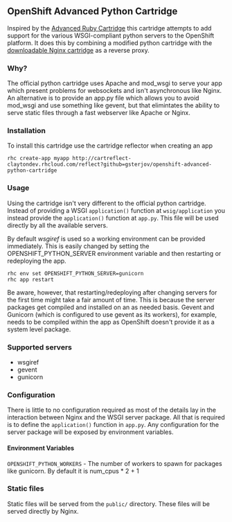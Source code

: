 ## OpenShift Advanced Python Cartridge

Inspired by the [Advanced Ruby Cartridge](https://github.com/openshift-cartridges/advanced-ruby-cartridge) this cartridge attempts to add support for the various WSGI-compliant python servers to the OpenShift platform.
It does this by combining a modified python cartridge with the [downloadable Nginx cartridge](https://github.com/gsterjov/openshift-nginx-cartridge) as a reverse proxy.


### Why?

The official python cartridge uses Apache and mod_wsgi to serve your app which present problems for websockets and isn't asynchronous like Nginx. An alternative is to provide an app.py file which allows you to avoid mod_wsgi and use something like gevent, but that elimintates the ability to serve static files through a fast webserver like Apache or Nginx.


### Installation

To install this cartridge use the cartridge reflector when creating an app

	rhc create-app myapp http://cartreflect-claytondev.rhcloud.com/reflect?github=gsterjov/openshift-advanced-python-cartridge


### Usage

Using the cartridge isn't very different to the official python cartridge. Instead of providing a WSGI <code>application()</code> function at <code>wsig/application</code> you instead provide the <code>application()</code> function at <code>app.py</code>. This file will be used directly by all the available servers.

By default *wsgiref* is used so a working environment can be provided immediately. This is easily changed by setting the OPENSHIFT_PYTHON_SERVER environment variable and then restarting or redeploying the app.

	rhc env set OPENSHIFT_PYTHON_SERVER=gunicorn
	rhc app restart

Be aware, however, that restarting/redeploying after changing servers for the first time might take a fair amount of time. This is because the server packages get compiled and installed on an as needed basis. Gevent and Gunicorn (which is configured to use gevent as its workers), for example, needs to be compiled within the app as OpenShift doesn't provide it as a system level package.


### Supported servers

 - wsgiref
 - gevent
 - gunicorn


### Configuration

There is little to no configuration required as most of the details lay in the interaction between Nginx and the WSGI server package. All that is required is to define the <code>application()</code> function in <code>app.py</code>.
Any configuration for the server package will be exposed by environment variables.

#### Environment Variables

<code>OPENSHIFT_PYTHON_WORKERS</code> - The number of workers to spawn for packages like gunicorn. By default it is num_cpus * 2 + 1


### Static files

Static files will be served from the <code>public/</code> directory. These files will be served directly by Nginx.